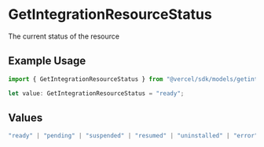 # GetIntegrationResourceStatus

The current status of the resource

## Example Usage

```typescript
import { GetIntegrationResourceStatus } from "@vercel/sdk/models/getintegrationresourceop.js";

let value: GetIntegrationResourceStatus = "ready";
```

## Values

```typescript
"ready" | "pending" | "suspended" | "resumed" | "uninstalled" | "error"
```